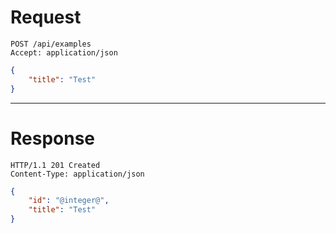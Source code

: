 # Request

```http request
POST /api/examples
Accept: application/json
```

```json
{
    "title": "Test"
}
```

---

# Response

```http request
HTTP/1.1 201 Created
Content-Type: application/json
```

```json
{
    "id": "@integer@",
    "title": "Test"
}
```
